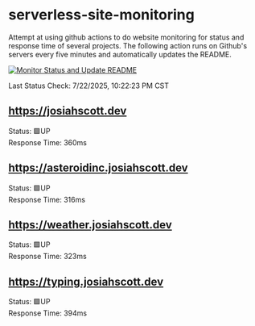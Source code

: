 # serverless-site-monitoring
Attempt at using github actions to do website monitoring for status and response time of several projects. The following action runs on Github's servers every five minutes and automatically updates the README.  

[![Monitor Status and Update README](https://github.com/JosiahSco/serverless-site-monitoring/actions/workflows/monitor.yaml/badge.svg)](https://github.com/JosiahSco/serverless-site-monitoring/actions/workflows/monitor.yaml)

Last Status Check: 7/22/2025, 10:22:23 PM CST

## https://josiahscott.dev
Status: 🟩UP  
Response Time: 360ms

## https://asteroidinc.josiahscott.dev
Status: 🟩UP  
Response Time: 316ms

## https://weather.josiahscott.dev
Status: 🟩UP  
Response Time: 323ms

## https://typing.josiahscott.dev
Status: 🟩UP  
Response Time: 394ms

